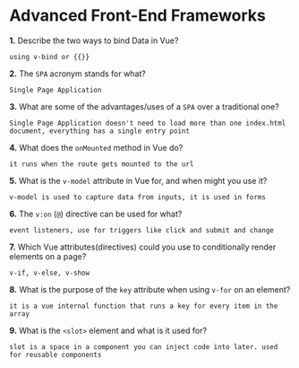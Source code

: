 # Advanced Front-End Frameworks


**1.** Describe the two ways to bind Data in Vue?
<!-- enter you answer in the space below -->
```
using v-bind or {{}}
```

**2.** The `SPA` acronym stands for what?
<!-- enter you answer in the space below -->
```
Single Page Application
```
**3.** What are some of the advantages/uses of a `SPA` over a traditional one?
<!-- enter you answer in the space below -->
```
Single Page Application doesn't need to load more than one index.html document, everything has a single entry point 
```
**4.** What does the `onMounted` method in Vue do?
<!-- enter you answer in the space below -->
```
it runs when the route gets mounted to the url
```
**5.** What is the `v-model` attribute in Vue for, and when might you use it?
<!-- enter you answer in the space below -->
```
v-model is used to capture data from inputs, it is used in forms
```
**6.** The `v:on` (`@`) directive can be used for what?
<!-- enter you answer in the space below -->
```
event listeners, use for triggers like click and submit and change
```
**7.** Which Vue attributes(directives) could you use to conditionally render elements on a page?
<!-- enter you answer in the space below -->
```
v-if, v-else, v-show
```
**8.** What is the purpose of the `key` attribute when using `v-for` on an element?
<!-- enter you answer in the space below -->
```
it is a vue internal function that runs a key for every item in the array
```
**9.** What is the `<slot>` element and what is it used for?
<!-- enter you answer in the space below -->
```
slot is a space in a component you can inject code into later. used for reusable components 
```